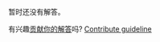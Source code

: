 
暂时还没有解答。

有兴趣[贡献你的解答](https://github.com/BFEdev/BFE.dev-solutions/blob/main/problem/write-your-own-instanceof_zh.md)吗? [Contribute guideline](https://github.com/BFEdev/BFE.dev-solutions#how-to-contribute)
